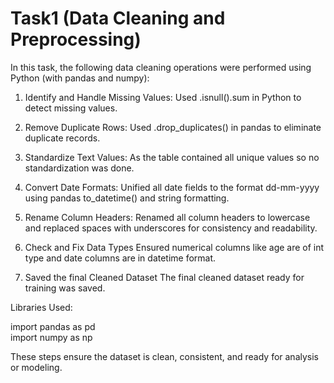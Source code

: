 # Task1 (Data Cleaning and Preprocessing)
In this task, the following data cleaning operations were performed using Python (with pandas and numpy):

1. Identify and Handle Missing Values:
Used .isnull().sum in Python to detect missing values.

2. Remove Duplicate Rows:
Used .drop_duplicates() in pandas to eliminate duplicate records.

3. Standardize Text Values:
As the table contained all unique values so no standardization was done.

4. Convert Date Formats:
Unified all date fields to the format dd-mm-yyyy using pandas to_datetime() and string formatting.

5. Rename Column Headers:
Renamed all column headers to lowercase and replaced spaces with underscores for consistency and readability.

6. Check and Fix Data Types
Ensured numerical columns like age are of int type and date columns are in datetime format.

7. Saved the final Cleaned Dataset
The final cleaned dataset ready for training was saved.


Libraries Used:

import pandas as pd  
import numpy as np

These steps ensure the dataset is clean, consistent, and ready for analysis or modeling.
